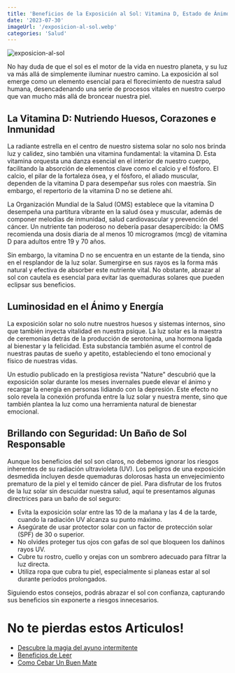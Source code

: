 ```yaml
---
title: 'Beneficios de la Exposición al Sol: Vitamina D, Estado de Ánimo y Seguridad Solar'
date: '2023-07-30'
imageUrl: '/exposicion-al-sol.webp'
categories: 'Salud'
---
```

![exposicion-al-sol](/exposicion-al-sol.webp)


No hay duda de que el sol es el motor de la vida en nuestro planeta, y su luz va más allá de simplemente iluminar nuestro camino. La exposición al sol emerge como un elemento esencial para el florecimiento de nuestra salud humana, desencadenando una serie de procesos vitales en nuestro cuerpo que van mucho más allá de broncear nuestra piel.

## La Vitamina D: Nutriendo Huesos, Corazones e Inmunidad

La radiante estrella en el centro de nuestro sistema solar no solo nos brinda luz y calidez, sino también una vitamina fundamental: la vitamina D. Esta vitamina orquesta una danza esencial en el interior de nuestro cuerpo, facilitando la absorción de elementos clave como el calcio y el fósforo. El calcio, el pilar de la fortaleza ósea, y el fósforo, el aliado muscular, dependen de la vitamina D para desempeñar sus roles con maestría. Sin embargo, el repertorio de la vitamina D no se detiene ahí.

La Organización Mundial de la Salud (OMS) establece que la vitamina D desempeña una partitura vibrante en la salud ósea y muscular, además de componer melodías de inmunidad, salud cardiovascular y prevención del cáncer. Un nutriente tan poderoso no debería pasar desapercibido: la OMS recomienda una dosis diaria de al menos 10 microgramos (mcg) de vitamina D para adultos entre 19 y 70 años.


Sin embargo, la vitamina D no se encuentra en un estante de la tienda, sino en el resplandor de la luz solar. Sumergirse en sus rayos es la forma más natural y efectiva de absorber este nutriente vital. No obstante, abrazar al sol con cautela es esencial para evitar las quemaduras solares que pueden eclipsar sus beneficios.

## Luminosidad en el Ánimo y Energía

La exposición solar no solo nutre nuestros huesos y sistemas internos, sino que también inyecta vitalidad en nuestra psique. La luz solar es la maestra de ceremonias detrás de la producción de serotonina, una hormona ligada al bienestar y la felicidad. Esta substancia también asume el control de nuestras pautas de sueño y apetito, estableciendo el tono emocional y físico de nuestras vidas.

Un estudio publicado en la prestigiosa revista "Nature" descubrió que la exposición solar durante los meses invernales puede elevar el ánimo y recargar la energía en personas lidiando con la depresión. Este efecto no solo revela la conexión profunda entre la luz solar y nuestra mente, sino que también plantea la luz como una herramienta natural de bienestar emocional.

## Brillando con Seguridad: Un Baño de Sol Responsable

Aunque los beneficios del sol son claros, no debemos ignorar los riesgos inherentes de su radiación ultravioleta (UV). Los peligros de una exposición desmedida incluyen desde quemaduras dolorosas hasta un envejecimiento prematuro de la piel y el temido cáncer de piel. Para disfrutar de los frutos de la luz solar sin descuidar nuestra salud, aquí te presentamos algunas directrices para un baño de sol seguro:

- Evita la exposición solar entre las 10 de la mañana y las 4 de la tarde, cuando la radiación UV alcanza su punto máximo.
- Asegúrate de usar protector solar con un factor de protección solar (SPF) de 30 o superior.
- No olvides proteger tus ojos con gafas de sol que bloqueen los dañinos rayos UV.
- Cubre tu rostro, cuello y orejas con un sombrero adecuado para filtrar la luz directa.
- Utiliza ropa que cubra tu piel, especialmente si planeas estar al sol durante períodos prolongados.

Siguiendo estos consejos, podrás abrazar el sol con confianza, capturando sus beneficios sin exponerte a riesgos innecesarios.

# No te pierdas estos Articulos!

- [Descubre la magia del ayuno intermitente](https://abelardo.blog/posts/ayuno-intermitente)
- [Beneficios de Leer](https://abelardo.blog/posts/beneficios-de-leer) 
- [Como Cebar Un Buen Mate](https://abelardo.blog/posts/como-cebar-un-buen-mate) 